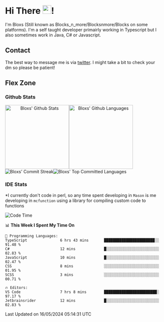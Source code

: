 # Hi There <img src="https://media.giphy.com/media/hvRJCLFzcasrR4ia7z/giphy.gif" width="28">!
I'm Bloxs (Still known as Blocks_n_more/Blocksnmore/Blocks on some platforms). I'm a self taught developer primairly working in Typescript but I also sometimes work in Java, C# or Javascript. 

## Contact
The best way to message me is via [twitter](https://twitter.com/blocksnmore). I might take a bit to check your dm so please be patient!

## Flex Zone
### Github Stats
<div style="display: flex;" align="center">
  <img src="https://readme-stats-gules.vercel.app/api?username=Blocksnmore&bg_color=23272A&show_icons=true&count_private=true&title_color=fff&text_color=fff&icon_color=3d34eb&hide_border=true&border_radius=10" alt="Bloxs' Github Stats" style="height: 13rem" />
 <img src="https://readme-stats-gules.vercel.app/api/top-langs/?username=Blocksnmore&layout=donut&count_private=true&hide_border=true&bg_color=23272A&title_color=fff&text_color=fff&icon_color=3d34eb&border_radius=10" alt="Bloxs' Github Languages" style="height: 13rem;" />
</div>
<div style="display: flex;" align="center">
  <img src="https://streak-stats.demolab.com?user=Blocksnmore&theme=github-dark-blue&hide_border=true" alt="Bloxs' Commit Streak">
  <img src="http://github-profile-summary-cards.vercel.app/api/cards/most-commit-language?username=Blocksnmore&theme=github_dark" alt="Bloxs' Top Committed Languages">
</div>

### IDE Stats
*I currently don't code in perl, so any time spent developing in `Mason` is me developing in `mcfunction` using a library for compiling custom code to functions
<!--START_SECTION:waka-->
![Code Time](http://img.shields.io/badge/Code%20Time-825%20hrs%2029%20mins-blue)

📊 **This Week I Spent My Time On** 

```text
💬 Programming Languages: 
TypeScript               6 hrs 43 mins       ███████████████████████░░   91.48 % 
C#                       12 mins             █░░░░░░░░░░░░░░░░░░░░░░░░   02.83 % 
JavaScript               10 mins             █░░░░░░░░░░░░░░░░░░░░░░░░   02.47 % 
CSS                      8 mins              ░░░░░░░░░░░░░░░░░░░░░░░░░   01.95 % 
SCSS                     3 mins              ░░░░░░░░░░░░░░░░░░░░░░░░░   00.71 % 

🔥 Editors: 
VS Code                  7 hrs 8 mins        ████████████████████████░   97.17 % 
Jetbrainsrider           12 mins             █░░░░░░░░░░░░░░░░░░░░░░░░   02.83 % 
```


 Last Updated on 16/05/2024 05:14:31 UTC
<!--END_SECTION:waka-->
